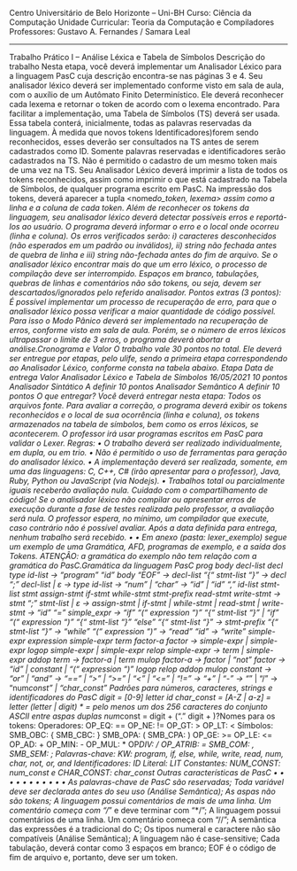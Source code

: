 Centro Universitário de Belo Horizonte – Uni-BH
Curso: Ciência da Computação
Unidade Curricular: Teoria da Computação e Compiladores
Professores: Gustavo A. Fernandes / Samara Leal

---

Trabalho Prático I – Análise Léxica e Tabela de Símbolos
Descrição do trabalho
Nesta etapa, você deverá implementar um Analisador Léxico para a linguagem PasC cuja descrição
encontra-se nas páginas 3 e 4.
Seu analisador léxico deverá ser implementado conforme visto em sala de aula, com o auxílio de
um Autômato Finito Determinístico. Ele deverá reconhecer cada lexema e retornar o token de
acordo com o lexema encontrado.
Para facilitar a implementação, uma Tabela de Símbolos (TS) deverá ser usada. Essa tabela conterá,
inicialmente, todas as palavras reservadas da linguagem. À medida que novos tokens
Identificadores)forem sendo reconhecidos, esses deverão ser consultados na TS antes de serem
cadastrados como ID. Somente palavras reservadas e identificadores serão cadastrados na TS.
Não é permitido o cadastro de um mesmo token mais de uma vez na TS.
Seu Analisador Léxico deverá imprimir a lista de todos os tokens reconhecidos, assim como
imprimir o que está cadastrado na Tabela de Símbolos, de qualquer programa escrito em PasC.
Na impressão dos tokens, deverá aparecer a tupla <nome*do_token, lexema> assim como a linha e
a coluna de cada token.
Além de reconhecer os tokens da linguagem, seu analisador léxico deverá detectar possíveis erros e
reportá-los ao usuário. O programa deverá informar o erro e o local onde ocorreu (linha e coluna).
Os erros verificados serão: i) caracteres desconhecidos (não esperados em um padrão ou inválidos),
ii) string não fechada antes de quebra de linha e iii) string não-fechada antes do fim de arquivo. Se o
analisador léxico encontrar mais do que um erro léxico, o processo de compilação deve ser
interrompido.
Espaços em branco, tabulações, quebras de linhas e comentários não são tokens, ou seja, devem ser
descartados/ignorados pelo referido analisador.
Pontos extras (3 pontos):
É possível implementar um processo de recuperação de erro, para que o analisador léxico possa
verificar a maior quantidade de código possível. Para isso o Modo Pânico deverá ser implementado
na recuperação de erros, conforme visto em sala de aula. Porém, se o número de erros léxicos
ultrapassar o limite de 3 erros, o programa deverá abortar a análise.Cronograma e Valor
O trabalho vale 30 pontos no total. Ele deverá ser entregue por etapas, pelo ulife, sendo a primeira
etapa correspondendo ao Analisador Léxico, conforme consta na tabela abaixo.
Etapa Data de entrega Valor
Analisador Léxico e Tabela de Símbolos 16/05/2021 10 pontos
Analisador Sintático A definir 10 pontos
Analisador Semântico A definir 10 pontos
O que entregar?
Você deverá entregar nesta etapa: Todos os arquivos fonte. Para avaliar a correção, o programa
deverá exibir os tokens reconhecidos e o local de sua ocorrência (linha e coluna), os tokens
armazenados na tabela de símbolos, bem como os erros léxicos, se acontecerem. O professor irá
usar programas escritos em PasC para validar o Lexer.
Regras:
• O trabalho deverá ser realizado individualmente, em dupla, ou em trio.
• Não é permitido o uso de ferramentas para geração do analisador léxico.
• A implementação deverá ser realizada, somente, em uma das linguagens: C, C++, C# (irão
apresentar para o professor), Java, Ruby, Python ou JavaScript (via Nodejs).
• Trabalhos total ou parcialmente iguais receberão avaliação nula. Cuidado com o
compartilhamento de código!
Se o analisador léxico não compilar ou apresentar erros de execução durante a fase de
testes realizada pelo professor, a avaliação será nula. O professor espera, no mínimo, um
compilador que execute, caso contrário não é possível avaliar.
Após a data definida para entrega, nenhum trabalho será recebido.
•
•
Em anexo (pasta: lexer_exemplo) segue um exemplo de uma Gramática, AFD, programas de
exemplo, e a saída dos Tokens. ATENÇÂO: a gramática do exemplo não tem relação com a
gramática do PasC.Gramática da linguagem PasC
prog
body
decl-list
decl
type
id-list → “program” “id” body “EOF”
→ decl-list “{“ stmt-list “}”
→ decl “;” decl-list | ε
→ type id-list
→ “num” | “char”
→ “id” | “id” “,” id-list
stmt-list
stmt
assign-stmt
if-stmt while-stmt
stmt-prefix
read-stmt
write-stmt → stmt “;” stmt-list | ε
→ assign-stmt | if-stmt | while-stmt | read-stmt | write-stmt
→ “id” “=” simple_expr
→ “if” “(“ expression “)” “{“ stmt-list “}” |
“if” “(“ expression “)” “{“ stmt-list “}” “else” “{“ stmt-list “}”
→ stmt-prefix “{“ stmt-list “}”
→ “while” “(“ expression “)”
→ “read” “id”
→ “write” simple-expr
expression
simple-expr
term
factor-a
factor → simple-expr | simple-expr logop simple-expr | simple-expr relop simple-expr
→ term | simple-expr addop term
→ factor-a | term mulop factor-a
→ factor | “not” factor
→ “id” | constant | “(“ expression “)”
logop
relop
addop
mulop
constant → “or” | “and”
→ “==” | “>” | “>=” | “<” | “<=” | “!=”
→ “+” | “-”
→ “*” | “/”
→ “num*const” | “char_const”
Padrões para números, caracteres, strings e identificadores do PasC
digit = [0-9]
letter
id
char_const = [A-Z | a-z]
= letter (letter | digit) *
= pelo menos um dos 256 caracteres do conjunto ASCII entre aspas duplas
num*const = digit + (“.” digit + )?Nomes para os tokens:
Operadores:
OP_EQ: ==
OP_NE: !=
OP_GT: >
OP_LT: <
Símbolos:
SMB_OBC: {
SMB_CBC: }
SMB_OPA: (
SMB_CPA: )
OP_GE: >=
OP_LE: <=
OP_AD: +
OP_MIN: -
OP_MUL: *
OP*DIV: /
OP_ATRIB: =
SMB_COM: ,
SMB_SEM: ;
Palavras-chave: KW: program, if, else, while, write, read, num, char, not, or, and
Identificadores: ID
Literal: LIT
Constantes: NUM_CONST: num_const e CHAR_CONST: char_const
Outras características de PasC
•
•
•
•
•
•
•
•
•
•
•
As palavras-chave de PasC são reservadas;
Toda variável deve ser declarada antes do seu uso (Análise Semântica);
As aspas não são tokens;
A linguagem possui comentários de mais de uma linha. Um comentário começa com “/*” e
deve terminar com “\*/”;
A linguagem possui comentários de uma linha. Um comentário começa com “//”;
A semântica das expressões é a tradicional do C;
Os tipos numeral e caractere não são compatíveis (Análise Semântica);
A linguagem não é case-sensitive;
Cada tabulação, deverá contar como 3 espaços em branco;
EOF é o código de fim de arquivo e, portanto, deve ser um token.
